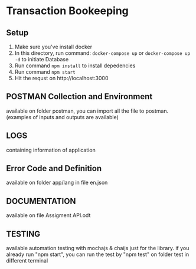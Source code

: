 Transaction Bookeeping
==============

Setup
------------
1. Make sure you've install docker
2. In this directory, run command: `docker-compose up` or `docker-compose up -d` to initiate Database
3. Run command `npm install` to install depedencies
4. Run command `npm start`
5. Hit the requst on http://localhost:3000

POSTMAN Collection and Environment
------------
available on folder postman, you can import all the file to postman. (examples of inputs and outputs are available)

LOGS
------------
containing information of application

Error Code and Definition
------------
available on folder app/lang in file en.json

DOCUMENTATION
------------
available on file Assigment API.odt

TESTING
-----------
available automation testing with mochajs & chaijs just for the library. if you already run "npm start", you can run
the test by "npm test" on folder test in different terminal